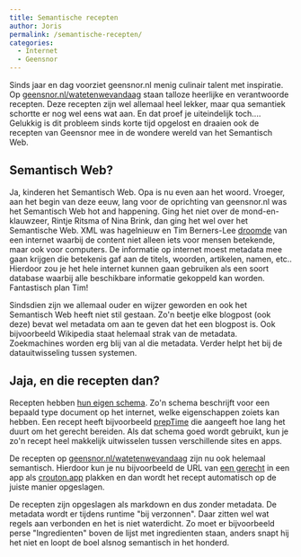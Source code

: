 ```yaml
---
title: Semantische recepten
author: Joris
permalink: /semantische-recepten/
categories:
  - Internet
  - Geensnor
---
```


Sinds jaar en dag voorziet geensnor.nl menig culinair talent met inspiratie. Op [geensnor.nl/watetenwevandaag](https://www.geensnor.nl/watetenwevandaag) staan talloze heerlijke en verantwoorde recepten. Deze recepten zijn wel allemaal heel lekker, maar qua semantiek schortte er nog wel eens wat aan. En dat proef je uiteindelijk toch.... Gelukkig is dit probleem sinds korte tijd opgelost en draaien ook de recepten van Geensnor mee in de wondere wereld van het Semantisch Web.

## Semantisch Web?

Ja, kinderen het Semantisch Web. Opa is nu even aan het woord. Vroeger, aan het begin van deze eeuw, lang voor de oprichting van geensnor.nl was het Semantisch Web hot and happening. Ging het niet over de mond-en-klauwzeer, Rintje Ritsma of Nina Brink, dan ging het wel over het Semantische Web. XML was hagelnieuw en Tim Berners-Lee [droomde](https://www.youtube.com/watch?v=HeUrEh-nqtU) van een internet waarbij de content niet alleen iets voor mensen betekende, maar ook voor computers. De informatie op internet moest metadata mee gaan krijgen die betekenis gaf aan de titels, woorden, artikelen, namen, etc.. Hierdoor zou je het hele internet kunnen gaan gebruiken als een soort database waarbij alle beschikbare informatie gekoppeld kan worden. Fantastisch plan Tim!

Sindsdien zijn we allemaal ouder en wijzer geworden en ook het Semantisch Web heeft niet stil gestaan. Zo'n beetje elke blogpost (ook deze) bevat wel metadata om aan te geven dat het een blogpost is. Ook bijvoorbeeld Wikipedia staat helemaal strak van de metadata. Zoekmachines worden erg blij van al die metadata. Verder helpt het bij de datauitwisseling tussen systemen.

## Jaja, en die recepten dan?

Recepten hebben [hun eigen schema](https://schema.org/Recipe). Zo'n schema beschrijft voor een bepaald type document op het internet, welke eigenschappen zoiets kan hebben. Een recept heeft bijvoorbeeld [prepTime](https://schema.org/prepTime) die aangeeft hoe lang het duurt om het gerecht bereiden. Als dat schema goed wordt gebruikt, kun je zo'n recept heel makkelijk uitwisselen tussen verschillende sites en apps.

De recepten op [geensnor.nl/watetenwevandaag](geensnor.nl/watetenwevandaag) zijn nu ook helemaal semantisch. Hierdoor kun je nu bijvoorbeeld de URL van [een gerecht](https://geensnor.nl/watetenwevandaag/detail.php?r=gnocchicourgettetomaat.md) in een app als [crouton.app](https://crouton.app) plakken en dan wordt het recept automatisch op de juiste manier opgeslagen.

De recepten zijn opgeslagen als markdown en dus zonder metadata. De metadata wordt er tijdens runtime "bij verzonnen". Daar zitten wel wat regels aan verbonden en het is niet waterdicht. Zo moet er bijvoorbeeld perse "Ingredienten" boven de lijst met ingredienten staan, anders snapt hij het niet en loopt de boel alsnog semantisch in het honderd.
